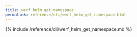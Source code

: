 ```yaml
---
title: werf helm get-namespace
permalink: reference/cli/werf_helm_get_namespace.html
---
```


{% include /reference/cli/werf_helm_get_namespace.md %}

